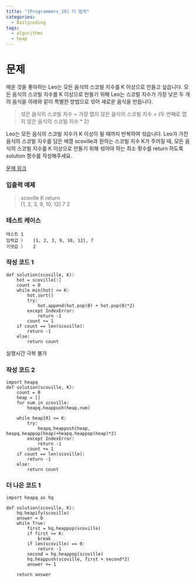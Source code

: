 ```yaml
---
title: "[Programmers_10] 더 맵게"
categories:
  - Dailycoding
tags:
  - algorithms
  - heap
---
```


# 문제
매운 것을 좋아하는 Leo는 모든 음식의 스코빌 지수를 K 이상으로 만들고 싶습니다. 모든 음식의 스코빌 지수를 K 이상으로 만들기 위해 Leo는 스코빌 지수가 가장 낮은 두 개의 음식을 아래와 같이 특별한 방법으로 섞어 새로운 음식을 만듭니다.

>섞은 음식의 스코빌 지수 = 가장 맵지 않은 음식의 스코빌 지수 + (두 번째로 맵지 않은 음식의 스코빌 지수 * 2)

Leo는 모든 음식의 스코빌 지수가 K 이상이 될 때까지 반복하여 섞습니다.
Leo가 가진 음식의 스코빌 지수를 담은 배열 scoville과 원하는 스코빌 지수 K가 주어질 때, 모든 음식의 스코빌 지수를 K 이상으로 만들기 위해 섞어야 하는 최소 횟수를 return 하도록 solution 함수를 작성해주세요.

[문제 링크](https://programmers.co.kr/learn/courses/30/lessons/42626)

### 입출력 예제
> scoville	K	return  
[1, 2, 3, 9, 10, 12]	7	2

### 테스트 케이스
```
테스트 1
입력값 〉	[1, 2, 3, 9, 10, 12], 7
기댓값 〉	2
```

### 작성 코드 1
```
def solution(scoville, K):
    hot = scoville[:]
    count = 0
    while min(hot) <= K:
        hot.sort()
        try:
            hot.append(hot.pop(0) + hot.pop(0)*2)
        except IndexError:
            return -1
        count += 1
    if count == len(scoville):
        return -1
    else:
        return count
```
실행시간 극복 불가
### 작성 코드 2
```
import heapq
def solution(scoville, K):
    count = 0
    heap = []
    for num in scoville:
        heapq.heappush(heap,num)

    while heap[0] <= K:
        try:
            heapq.heappush(heap, heapq.heappop(heap)+heapq.heappop(heap)*2)
        except IndexError:
            return -1
        count += 1
    if count == len(scoville):
        return -1
    else:
        return count
```
### 더 나은 코드 1
```
import heapq as hq

def solution(scoville, K):
    hq.heapify(scoville)
    answer = 0
    while True:
        first = hq.heappop(scoville)
        if first >= K:
            break
        if len(scoville) == 0:
            return -1
        second = hq.heappop(scoville)
        hq.heappush(scoville, first + second*2)
        answer += 1  

    return answer
```
